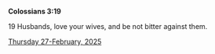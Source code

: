 **Colossians 3:19**

19 Husbands, love your wives, and be not bitter against them.

[Thursday 27-February, 2025](https://getbible.life/kjv/Colossians/3/19)
